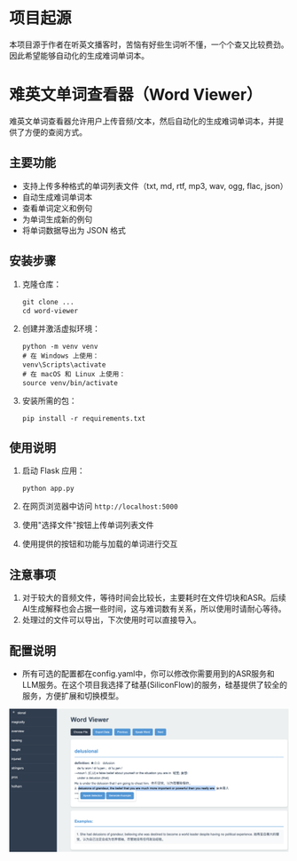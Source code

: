 # 项目起源
本项目源于作者在听英文播客时，苦恼有好些生词听不懂，一个个查又比较费劲。因此希望能够自动化的生成难词单词本。

# 难英文单词查看器（Word Viewer）
难英文单词查看器允许用户上传音频/文本，然后自动化的生成难词单词本，并提供了方便的查阅方式。

## 主要功能

- 支持上传多种格式的单词列表文件（txt, md, rtf, mp3, wav, ogg, flac, json）
- 自动生成难词单词本
- 查看单词定义和例句
- 为单词生成新的例句
- 将单词数据导出为 JSON 格式

## 安装步骤

1. 克隆仓库：
   ```
   git clone ...
   cd word-viewer
   ```

2. 创建并激活虚拟环境：
   ```
   python -m venv venv
   # 在 Windows 上使用：
   venv\Scripts\activate
   # 在 macOS 和 Linux 上使用：
   source venv/bin/activate
   ```

3. 安装所需的包：
   ```
   pip install -r requirements.txt
   ```

## 使用说明

1. 启动 Flask 应用：
   ```
   python app.py
   ```

2. 在网页浏览器中访问 `http://localhost:5000`

3. 使用"选择文件"按钮上传单词列表文件

4. 使用提供的按钮和功能与加载的单词进行交互

## 注意事项
1. 对于较大的音频文件，等待时间会比较长，主要耗时在文件切块和ASR。后续AI生成解释也会占据一些时间，这与难词数有关系，所以使用时请耐心等待。
2. 处理过的文件可以导出，下次使用时可以直接导入。

## 配置说明

- 所有可选的配置都在config.yaml中，你可以修改你需要用到的ASR服务和LLM服务。在这个项目我选择了硅基(SiliconFlow)的服务，硅基提供了较全的服务，方便扩展和切换模型。

![Web Page Screenshot](web_page.png)
